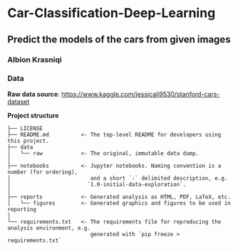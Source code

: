 # Car-Classification-Deep-Learning

## Predict the models of the cars from given images

### Albion Krasniqi

### Data
**Raw data source**: https://www.kaggle.com/jessicali9530/stanford-cars-dataset

**Project structure**
```
├── LICENSE
├── README.md          <- The top-level README for developers using this project.
├── data
│   └── raw            <- The original, immutable data dump.
│
├── notebooks          <- Jupyter notebooks. Naming convention is a number (for ordering),
│                         and a short `-` delimited description, e.g.
│                        `1.0-initial-data-exploration`.
│
├── reports            <- Generated analysis as HTML, PDF, LaTeX, etc.
│   └── figures        <- Generated graphics and figures to be used in reporting
│
└── requirements.txt   <- The requirements file for reproducing the analysis environment, e.g.
                          generated with `pip freeze > requirements.txt`
```                          
